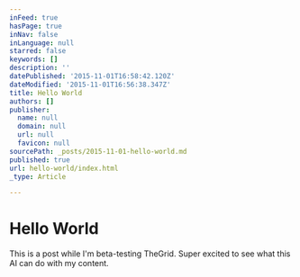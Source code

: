 ```yaml
---
inFeed: true
hasPage: true
inNav: false
inLanguage: null
starred: false
keywords: []
description: ''
datePublished: '2015-11-01T16:58:42.120Z'
dateModified: '2015-11-01T16:56:38.347Z'
title: Hello World
authors: []
publisher:
  name: null
  domain: null
  url: null
  favicon: null
sourcePath: _posts/2015-11-01-hello-world.md
published: true
url: hello-world/index.html
_type: Article

---
```

# Hello World

This is a post while I'm beta-testing TheGrid. Super excited to see what this AI can do with my content.